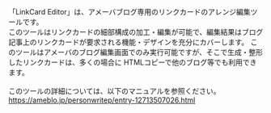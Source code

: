 「LinkCard Editor」は、アメーバブログ専用のリンクカードのアレンジ編集ツールです。<br>
このツールはリンクカードの細部構成の加工・編集が可能で、編集結果はブログ記事上のリンクカードが要求される機能・デザインを充分にカバーします。 このツールはアメーバのブログ編集画面でのみ実行可能ですが、そこで生成・整形したリンクカードは、多くの場合に HTMLコピーで他のブログ等でも利用できます。<br>
<br>
このツールの詳細については、以下のマニュアルを参照ください。<br>
https://ameblo.jp/personwritep/entry-12713507026.html
